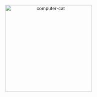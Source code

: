 <div align="center">
	<br>
	<img width="275" src="https://github.com/knutkirkhorn/knutkirkhorn/blob/main/cats.gif" alt="computer-cat">
	<br>
</div>

<!--
**knutkirkhorn/knutkirkhorn** is a ✨ _special_ ✨ repository because its `README.md` (this file) appears on your GitHub profile.

Here are some ideas to get you started:

- 🔭 I’m currently working on ...
- 🌱 I’m currently learning ...
- 👯 I’m looking to collaborate on ...
- 🤔 I’m looking for help with ...
- 💬 Ask me about ...
- 📫 How to reach me: ...
- 😄 Pronouns: ...
- ⚡ Fun fact: ...
-->
